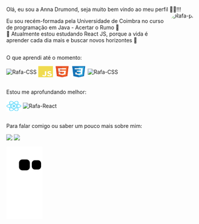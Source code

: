 Olá, eu sou a Anna Drumond, seja muito bem vindo ao meu perfil 👋👋!!!
<img align="right" alt="Rafa-pic" height="120" style="border-radius:250px;" src="https://i.picasion.com/pic92/a7e92ab2044d57cda3212fa731891432.gif"> 


Eu sou recém-formada pela Universidade de Coimbra no curso de programação em Java - Acertar o Rumo 👯                                                        
🌱 Atualmente estou estudando React JS, porque a vida é aprender cada dia mais e buscar novos horizontes 🔭

##
O que aprendi até o momento:
<div dir="auto">
  <img align="center" alt="Rafa-CSS" height="30" width="40" src="https://cdn.jsdelivr.net/gh/devicons/devicon/icons/java/java-plain.svg" style="max-width: 100%;">
    <img align="center" alt="Rafa-Js" height="30" width="40" src="https://raw.githubusercontent.com/devicons/devicon/master/icons/javascript/javascript-plain.svg" style="max-width: 100%;">
  <img align="center" alt="Rafa-HTML" height="30" width="40" src="https://raw.githubusercontent.com/devicons/devicon/master/icons/html5/html5-original.svg" style="max-width: 100%;">
  <img align="center" alt="Rafa-CSS" height="30" width="40" src="https://raw.githubusercontent.com/devicons/devicon/master/icons/css3/css3-original.svg" style="max-width: 100%;">
    <img align="center" alt="Rafa-CSS" height="30" width="40" src="https://cdn.jsdelivr.net/gh/devicons/devicon/icons/mysql/mysql-original.svg" style="max-width: 100%;">
</div>

##
Estou me aprofundando melhor:
<div dir="auto">
<img align="center" alt="Rafa-React" height="30" width="40" src="https://raw.githubusercontent.com/devicons/devicon/master/icons/react/react-original.svg" style="max-width: 100%;">
<img align="center" alt="Rafa-React" height="30" width="40" src="https://cdn.jsdelivr.net/gh/devicons/devicon/icons/redux/redux-original.svg" style="max-width: 100%;">
</div>

  ##
Para falar comigo ou saber um pouco mais sobre mim:
<div> 
  <a href = "mailto:annahelena27@gmail.com"><img src="https://img.shields.io/badge/-Gmail-%23333?style=for-the-badge&logo=gmail&logoColor=white" target="_blank"></a>
  <a href="https://www.linkedin.com/in/anna-drumond-71b93958/" target="_blank"><img src="https://img.shields.io/badge/-LinkedIn-%230077B5?style=for-the-badge&logo=linkedin&logoColor=white" target="_blank"></a> 
 
  ![Snake animation](https://github.com/rafaballerini/rafaballerini/blob/output/github-contribution-grid-snake.svg)
 
</div>
